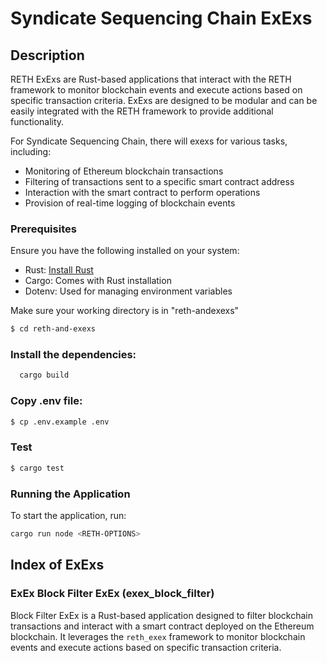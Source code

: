 # Syndicate Sequencing Chain ExExs

## Description

RETH ExExs are Rust-based applications that interact with the RETH framework to monitor blockchain events and execute actions based on specific transaction criteria. ExExs are designed to be modular and can be easily integrated with the RETH framework to provide additional functionality.

For Syndicate Sequencing Chain, there will exexs for various tasks, including:

- Monitoring of Ethereum blockchain transactions
- Filtering of transactions sent to a specific smart contract address
- Interaction with the smart contract to perform operations
- Provision of real-time logging of blockchain events

### Prerequisites

Ensure you have the following installed on your system:

- Rust: [Install Rust](https://www.rust-lang.org/tools/install)
- Cargo: Comes with Rust installation
- Dotenv: Used for managing environment variables

Make sure your working directory is in "reth-andexexs"

```bash
$ cd reth-and-exexs
```

### Install the dependencies:

```bash
  cargo build
```

### Copy .env file:

```bash
$ cp .env.example .env
```

### Test

```bash
$ cargo test
```

### Running the Application

To start the application, run:

```sh
cargo run node <RETH-OPTIONS>
```

## Index of ExExs

### ExEx Block Filter ExEx (exex_block_filter)

Block Filter ExEx is a Rust-based application designed to filter blockchain transactions and interact with a smart contract deployed on the Ethereum blockchain. It leverages the `reth_exex` framework to monitor blockchain events and execute actions based on specific transaction criteria.
